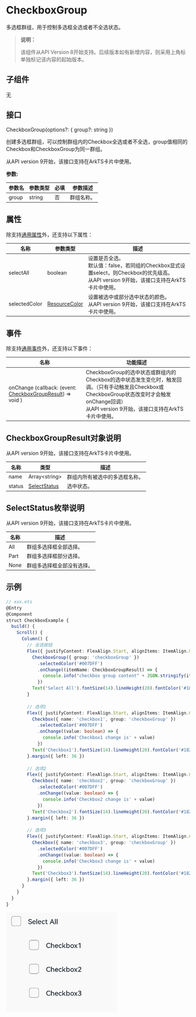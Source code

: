 # CheckboxGroup

多选框群组，用于控制多选框全选或者不全选状态。

>  **说明：**
>
>  该组件从API Version 8开始支持。后续版本如有新增内容，则采用上角标单独标记该内容的起始版本。

## 子组件

无

## 接口

CheckboxGroup(options?: { group?: string })

创建多选框群组，可以控制群组内的Checkbox全选或者不全选，group值相同的Checkbox和CheckboxGroup为同一群组。

从API version 9开始，该接口支持在ArkTS卡片中使用。

**参数:**

| 参数名 | 参数类型 | 必填 | 参数描述 |
| -------- | -------- | -------- | -------- |
| group | string | 否 | 群组名称。|

## 属性

除支持[通用属性](ts-universal-attributes-size.md)外，还支持以下属性：

| 名称 | 参数类型 | 描述 |
| -------- | -------- | -------- |
| selectAll | boolean | 设置是否全选。<br/>默认值：false，若同组的Checkbox显式设置select，则Checkbox的优先级高。<br/>从API version 9开始，该接口支持在ArkTS卡片中使用。 |
| selectedColor | [ResourceColor](ts-types.md#resourcecolor) | 设置被选中或部分选中状态的颜色。<br/>从API version 9开始，该接口支持在ArkTS卡片中使用。 |

## 事件

除支持[通用事件](ts-universal-events-click.md)外，还支持以下事件：

| 名称 | 功能描述 |
| -------- | -------- |
| onChange (callback: (event: [CheckboxGroupResult](#checkboxgroupresult对象说明)) => void ) |CheckboxGroup的选中状态或群组内的Checkbox的选中状态发生变化时，触发回调。（只有手动触发且Checkbox或CheckboxGroup状态改变时才会触发onChange回调）<br/>从API version 9开始，该接口支持在ArkTS卡片中使用。|

## CheckboxGroupResult对象说明

从API version 9开始，该接口支持在ArkTS卡片中使用。

| 名称     | 类型   | 描述      |
| ------ | ------ | ------- |
| name   | Array&lt;string&gt; | 群组内所有被选中的多选框名称。 |
| status | [SelectStatus](#selectstatus枚举说明) | 选中状态。 |

## SelectStatus枚举说明

从API version 9开始，该接口支持在ArkTS卡片中使用。

| 名称  | 描述 |
| ----- | -------------------- |
| All   | 群组多选择框全部选择。 |
| Part  | 群组多选择框部分选择。 |
| None  | 群组多选择框全部没有选择。 |


## 示例

```ts
// xxx.ets
@Entry
@Component
struct CheckboxExample {
  build() {
    Scroll() {
      Column() {
        // 全选按钮
        Flex({ justifyContent: FlexAlign.Start, alignItems: ItemAlign.Center }) {
          CheckboxGroup({ group: 'checkboxGroup' })
            .selectedColor('#007DFF')
            .onChange((itemName: CheckboxGroupResult) => {
              console.info("checkbox group content" + JSON.stringify(itemName))
            })
          Text('Select All').fontSize(14).lineHeight(20).fontColor('#182431').fontWeight(500)
        }

        // 选项1
        Flex({ justifyContent: FlexAlign.Start, alignItems: ItemAlign.Center }) {
          Checkbox({ name: 'checkbox1', group: 'checkboxGroup' })
            .selectedColor('#007DFF')
            .onChange((value: boolean) => {
              console.info('Checkbox1 change is' + value)
            })
          Text('Checkbox1').fontSize(14).lineHeight(20).fontColor('#182431').fontWeight(500)
        }.margin({ left: 36 })

        // 选项2
        Flex({ justifyContent: FlexAlign.Start, alignItems: ItemAlign.Center }) {
          Checkbox({ name: 'checkbox2', group: 'checkboxGroup' })
            .selectedColor('#007DFF')
            .onChange((value: boolean) => {
              console.info('Checkbox2 change is' + value)
            })
          Text('Checkbox2').fontSize(14).lineHeight(20).fontColor('#182431').fontWeight(500)
        }.margin({ left: 36 })

        // 选项3
        Flex({ justifyContent: FlexAlign.Start, alignItems: ItemAlign.Center }) {
          Checkbox({ name: 'checkbox3', group: 'checkboxGroup' })
            .selectedColor('#007DFF')
            .onChange((value: boolean) => {
              console.info('Checkbox3 change is' + value)
            })
          Text('Checkbox3').fontSize(14).lineHeight(20).fontColor('#182431').fontWeight(500)
        }.margin({ left: 36 })
      }
    }
  }
}
```
![checkboxGroup](figures/checkboxGroup.gif)
